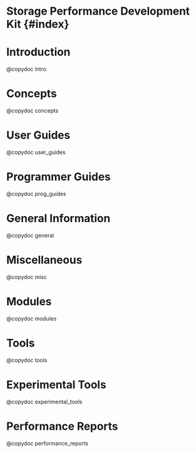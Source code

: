 # Storage Performance Development Kit {#index}

# Introduction
@copydoc intro

# Concepts
@copydoc concepts

# User Guides
@copydoc user_guides

# Programmer Guides
@copydoc prog_guides

# General Information
@copydoc general

# Miscellaneous
@copydoc misc

# Modules
@copydoc modules

# Tools
@copydoc tools

# Experimental Tools
@copydoc experimental_tools

# Performance Reports
@copydoc performance_reports
